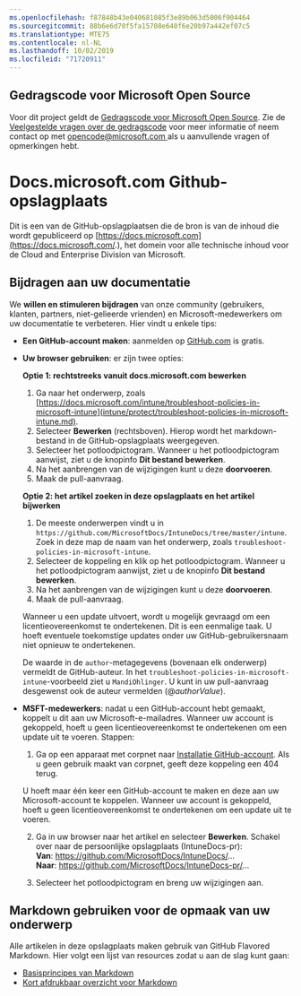 ```yaml
---
ms.openlocfilehash: f87848b43e040681085f3e89b063d5006f904464
ms.sourcegitcommit: 88b6e6d70f5fa15708e640f6e20b97a442ef07c5
ms.translationtype: MTE75
ms.contentlocale: nl-NL
ms.lasthandoff: 10/02/2019
ms.locfileid: "71720911"
---
```

## <a name="microsoft-open-source-code-of-conduct"></a>Gedragscode voor Microsoft Open Source

Voor dit project geldt de [Gedragscode voor Microsoft Open Source](https://opensource.microsoft.com/codeofconduct/).
Zie de [Veelgestelde vragen over de gedragscode](https://opensource.microsoft.com/codeofconduct/faq/) voor meer informatie of neem contact op met [ opencode@microsoft.com ](mailto:opencode@microsoft.com) als u aanvullende vragen of opmerkingen hebt.

# <a name="docsmicrosoftcom-github-repository"></a>Docs.microsoft.com Github-opslagplaats

Dit is een van de GitHub-opslagplaatsen die de bron is van de inhoud die wordt gepubliceerd op [https://docs.microsoft.com](https://docs.microsoft.com/.), het domein voor alle technische inhoud voor de Cloud and Enterprise Division van Microsoft.

## <a name="contribute-to-your-documentation"></a>Bijdragen aan uw documentatie
We **willen en stimuleren bijdragen** van onze community (gebruikers, klanten, partners, niet-gelieerde vrienden) en Microsoft-medewerkers om uw documentatie te verbeteren. Hier vindt u enkele tips:

* **Een GitHub-account maken**: aanmelden op [GitHub.com](https://www.github.com) is gratis.

* **Uw browser gebruiken**: er zijn twee opties: 

    **Optie 1: rechtstreeks vanuit docs.microsoft.com bewerken**  
    1. Ga naar het onderwerp, zoals [https://docs.microsoft.com/intune/troubleshoot-policies-in-microsoft-intune](intune/protect/troubleshoot-policies-in-microsoft-intune.md). 
    2. Selecteer **Bewerken** (rechtsboven). Hierop wordt het markdown-bestand in de GitHub-opslagplaats weergegeven.
    3. Selecteer het potloodpictogram. Wanneer u het potloodpictogram aanwijst, ziet u de knopinfo **Dit bestand bewerken**. 
    4. Na het aanbrengen van de wijzigingen kunt u deze **doorvoeren**. 
    5. Maak de pull-aanvraag.
    
    **Optie 2: het artikel zoeken in deze opslagplaats en het artikel bijwerken**  
    1. De meeste onderwerpen vindt u in `https://github.com/MicrosoftDocs/IntuneDocs/tree/master/intune`. Zoek in deze map de naam van het onderwerp, zoals `troubleshoot-policies-in-microsoft-intune`. 
    2. Selecteer de koppeling en klik op het potloodpictogram. Wanneer u het potloodpictogram aanwijst, ziet u de knopinfo **Dit bestand bewerken**. 
    3. Na het aanbrengen van de wijzigingen kunt u deze **doorvoeren**. 
    4. Maak de pull-aanvraag. 

  Wanneer u een update uitvoert, wordt u mogelijk gevraagd om een licentieovereenkomst te ondertekenen. Dit is een eenmalige taak. U hoeft eventuele toekomstige updates onder uw GitHub-gebruikersnaam niet opnieuw te ondertekenen. 
  
  De waarde in de `author`-metagegevens (bovenaan elk onderwerp) vermeldt de GitHub-auteur. In het `troubleshoot-policies-in-microsoft-intune`-voorbeeld ziet u `MandiOhlinger`. U kunt in uw pull-aanvraag desgewenst ook de auteur vermelden (@*authorValue*).
  
* **MSFT-medewerkers**: nadat u een GitHub-account hebt gemaakt, koppelt u dit aan uw Microsoft-e-mailadres. Wanneer uw account is gekoppeld, hoeft u geen licentieovereenkomst te ondertekenen om een update uit te voeren. Stappen:

  1. Ga op een apparaat met corpnet naar [Installatie GitHub-account](https://review.docs.microsoft.com/en-us/help/contribute/contribute-get-started-setup-github?branch=master). Als u geen gebruik maakt van corpnet, geeft deze koppeling een 404 terug.
  
    U hoeft maar één keer een GitHub-account te maken en deze aan uw Microsoft-account te koppelen. Wanneer uw account is gekoppeld, hoeft u geen licentieovereenkomst te ondertekenen om een update uit te voeren. 

  2. Ga in uw browser naar het artikel en selecteer **Bewerken**. Schakel over naar de persoonlijke opslagplaats (IntuneDocs-pr):  
    **Van**: https://github.com/MicrosoftDocs/IntuneDocs/...  
    **Naar**: https://github.com/MicrosoftDocs/IntuneDocs-pr/...
  
  3. Selecteer het potloodpictogram en breng uw wijzigingen aan. 

## <a name="use-markdown-to-format-your-topic"></a>Markdown gebruiken voor de opmaak van uw onderwerp
Alle artikelen in deze opslagplaats maken gebruik van GitHub Flavored Markdown. Hier volgt een lijst van resources zodat u aan de slag kunt gaan:

* [Basisprincipes van Markdown](https://help.github.com/articles/basic-writing-and-formatting-syntax/)
* [Kort afdrukbaar overzicht voor Markdown](https://guides.github.com/pdfs/markdown-cheatsheet-online.pdf)
